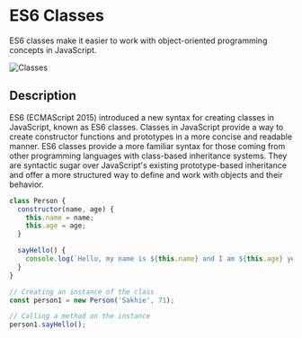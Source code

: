# ES6 Classes
ES6 classes make it easier to work with object-oriented programming concepts in JavaScript.

![Classes](https://miro.medium.com/v2/resize:fit:1400/1*Nchuy0wCFHYnq3Vle-Ex0Q.png)

## Description
ES6 (ECMAScript 2015) introduced a new syntax for creating classes in JavaScript, known as ES6 classes. Classes in JavaScript provide a way to create constructor functions and prototypes in a more concise and readable manner. ES6 classes provide a more familiar syntax for those coming from other programming languages with class-based inheritance systems. They are syntactic sugar over JavaScript's existing prototype-based inheritance and offer a more structured way to define and work with objects and their behavior.

```js
class Person {
  constructor(name, age) {
    this.name = name;
    this.age = age;
  }

  sayHello() {
    console.log(`Hello, my name is ${this.name} and I am ${this.age} years old.`);
  }
}

// Creating an instance of the class
const person1 = new Person('Sakhie', 71);

// Calling a method on the instance
person1.sayHello();
```